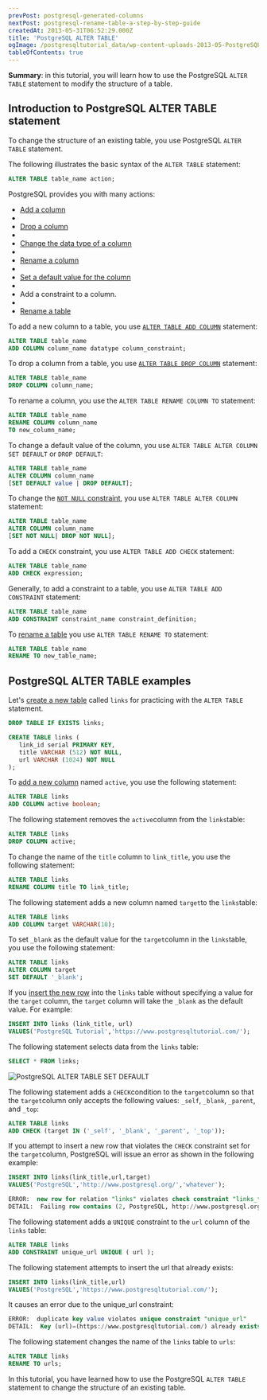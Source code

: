 ```yaml
---
prevPost: postgresql-generated-columns
nextPost: postgresql-rename-table-a-step-by-step-guide
createdAt: 2013-05-31T06:52:29.000Z
title: 'PostgreSQL ALTER TABLE'
ogImage: /postgresqltutorial_data/wp-content-uploads-2013-05-PostgreSQL-ALTER-TABLE-SET-DEFAULT.png
tableOfContents: true
---
```



**Summary**: in this tutorial, you will learn how to use the PostgreSQL `ALTER TABLE` statement to modify the structure of a table.

## Introduction to PostgreSQL ALTER TABLE statement

To change the structure of an existing table, you use PostgreSQL `ALTER TABLE` statement.

The following illustrates the basic syntax of the `ALTER TABLE` statement:

```sql
ALTER TABLE table_name action;
```

PostgreSQL provides you with many actions:

- [Add a column](/postgresql/postgresql-add-column)
-
- [Drop a column](/postgresql/postgresql-drop-column)
-
- [Change the data type of a column](/postgresql/postgresql-change-column-type)
-
- [Rename a column](/postgresql/postgresql-rename-column)
-
- [Set a default value for the column](/postgresql/postgresql-default-value)
-
- Add a constraint to a column.
-
- [Rename a table](/postgresql/postgresql-rename-table)

To add a new column to a table, you use [`ALTER TABLE ADD COLUMN`](/postgresql/postgresql-add-column) statement:

```sql
ALTER TABLE table_name
ADD COLUMN column_name datatype column_constraint;
```

To drop a column from a table, you use [`ALTER TABLE DROP COLUMN`](/postgresql/postgresql-drop-column) statement:

```sql
ALTER TABLE table_name
DROP COLUMN column_name;
```

To rename a column, you use the `ALTER TABLE RENAME COLUMN TO` statement:

```sql
ALTER TABLE table_name
RENAME COLUMN column_name
TO new_column_name;
```

To change a default value of the column, you use `ALTER TABLE ALTER COLUMN SET DEFAULT` or `DROP DEFAULT`:

```sql
ALTER TABLE table_name
ALTER COLUMN column_name
[SET DEFAULT value | DROP DEFAULT];
```

To change the [`NOT NULL` constraint](/postgresql/postgresql-not-null-constraint), you use `ALTER TABLE ALTER COLUMN` statement:

```sql
ALTER TABLE table_name
ALTER COLUMN column_name
[SET NOT NULL| DROP NOT NULL];
```

To add a `CHECK` constraint, you use `ALTER TABLE ADD CHECK` statement:

```sql
ALTER TABLE table_name
ADD CHECK expression;
```

Generally, to add a constraint to a table, you use `ALTER TABLE ADD CONSTRAINT` statement:

```sql
ALTER TABLE table_name
ADD CONSTRAINT constraint_name constraint_definition;
```

To [rename a table](/postgresql/postgresql-rename-table) you use `ALTER TABLE RENAME TO` statement:

```sql
ALTER TABLE table_name
RENAME TO new_table_name;
```

## PostgreSQL ALTER TABLE examples

Let's [create a new table](/postgresql/postgresql-create-table "PostgreSQL CREATE TABLE") called `links` for practicing with the `ALTER TABLE` statement.

```sql
DROP TABLE IF EXISTS links;

CREATE TABLE links (
   link_id serial PRIMARY KEY,
   title VARCHAR (512) NOT NULL,
   url VARCHAR (1024) NOT NULL
);
```

To [add a new column](/postgresql/postgresql-add-column) named `active`, you use the following statement:

```sql
ALTER TABLE links
ADD COLUMN active boolean;
```

The following statement removes the `active`column from the `links`table:

```sql
ALTER TABLE links
DROP COLUMN active;
```

To change the name of the `title` column to `link_title`, you use the following statement:

```sql
ALTER TABLE links
RENAME COLUMN title TO link_title;
```

The following statement adds a new column named `target`to the `links`table:

```sql
ALTER TABLE links
ADD COLUMN target VARCHAR(10);
```

To set `_blank` as the default value for the `target`column in the `links`table, you use the following statement:

```sql
ALTER TABLE links
ALTER COLUMN target
SET DEFAULT '_blank';
```

If you [insert the new row](/postgresql/postgresql-insert) into the `links` table without specifying a value for the `target` column, the `target` column will take the `_blank` as the default value. For example:

```sql
INSERT INTO links (link_title, url)
VALUES('PostgreSQL Tutorial','https://www.postgresqltutorial.com/');
```

The following statement selects data from the `links` table:

```sql
SELECT * FROM links;
```

![PostgreSQL ALTER TABLE SET DEFAULT](/postgresqltutorial_data/wp-content-uploads-2013-05-PostgreSQL-ALTER-TABLE-SET-DEFAULT.png)

The following statement adds a `CHECK`condition to the `target`column so that the `target`column only accepts the following values: `_self`, `_blank`, `_parent`, and `_top`:

```sql
ALTER TABLE links
ADD CHECK (target IN ('_self', '_blank', '_parent', '_top'));
```

If you attempt to insert a new row that violates the `CHECK` constraint set for the `target`column, PostgreSQL will issue an error as shown in the following example:

```sql
INSERT INTO links(link_title,url,target)
VALUES('PostgreSQL','http://www.postgresql.org/','whatever');
```

```sql
ERROR:  new row for relation "links" violates check constraint "links_target_check"
DETAIL:  Failing row contains (2, PostgreSQL, http://www.postgresql.org/, whatever).DETAIL:  Failing row contains (2, PostgreSQL, http://www.postgresql.org/, whatever).
```

The following statement adds a `UNIQUE` constraint to the `url` column of the `links` table:

```sql
ALTER TABLE links
ADD CONSTRAINT unique_url UNIQUE ( url );
```

The following statement attempts to insert the url that already exists:

```sql
INSERT INTO links(link_title,url)
VALUES('PostgreSQL','https://www.postgresqltutorial.com/');
```

It causes an error due to the unique_url constraint:

```sql
ERROR:  duplicate key value violates unique constraint "unique_url"
DETAIL:  Key (url)=(https://www.postgresqltutorial.com/) already exists.
```

The following statement changes the name of the `links` table to `urls`:

```sql
ALTER TABLE links
RENAME TO urls;
```

In this tutorial, you have learned how to use the PostgreSQL `ALTER TABLE` statement to change the structure of an existing table.
